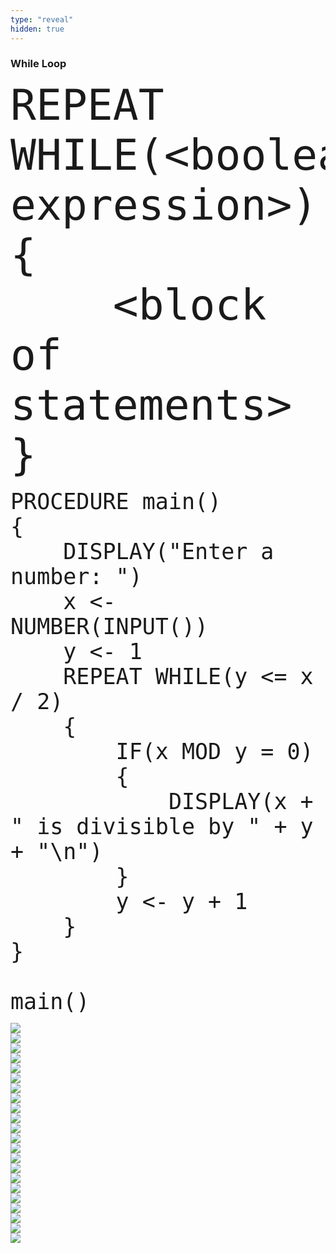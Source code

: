```yaml
---
type: "reveal"
hidden: true
---
```

<section>
    <h3>While Loop</h3>
    <pre><code style="font-size: 68px; line-height: 80px" class="language-plaintext stretch">REPEAT WHILE(&lt;boolean expression>)
{
    &lt;block of statements>
}
</code></pre>
</section>

<section>
    <pre><code style="font-size: 35px; line-height: 40px" class="language-plaintext stretch">PROCEDURE main()
{
    DISPLAY("Enter a number: ")
    x <- NUMBER(INPUT())
    y <- 1
    REPEAT WHILE(y <= x / 2)
    {
        IF(x MOD y = 0)
        {
            DISPLAY(x + " is divisible by " + y + "\n")
        }
        y <- y + 1
    }
}<br>
main()
</code></pre>
</section>

<section>
	<img class="stretch plain" src="/images/lab10/trace10_1.png">
</section>

<section>
	<img class="stretch plain" src="/images/lab10/trace10_2.png">
</section>

<section>
	<img class="stretch plain" src="/images/lab10/trace10_3.png">
</section>

<section>
	<img class="stretch plain" src="/images/lab10/trace10_5.png">
</section>

<section>
	<img class="stretch plain" src="/images/lab10/trace10_6.png">
</section>

<section>
	<img class="stretch plain" src="/images/lab10/trace10_7.png">
</section>

<section>
	<img class="stretch plain" src="/images/lab10/trace10_8.png">
</section>

<section>
	<img class="stretch plain" src="/images/lab10/trace10_9.png">
</section>

<section>
	<img class="stretch plain" src="/images/lab10/trace10_10.png">
</section>

<section>
	<img class="stretch plain" src="/images/lab10/trace10_11.png">
</section>

<section>
	<img class="stretch plain" src="/images/lab10/trace10_12.png">
</section>

<section>
	<img class="stretch plain" src="/images/lab10/trace10_13.png">
</section>

<section>
	<img class="stretch plain" src="/images/lab10/trace10_14.png">
</section>

<section>
	<img class="stretch plain" src="/images/lab10/trace10_15.png">
</section>

<section>
	<img class="stretch plain" src="/images/lab10/trace10_16.png">
</section>

<section>
	<img class="stretch plain" src="/images/lab10/trace10_17.png">
</section>

<section>
	<img class="stretch plain" src="/images/lab10/trace10_18.png">
</section>

<section>
	<img class="stretch plain" src="/images/lab10/trace10_19.png">
</section>

<section>
	<img class="stretch plain" src="/images/lab10/trace10_20.png">
</section>

<section>
	<img class="stretch plain" src="/images/lab10/trace10_21.png">
</section>

<section>
	<img class="stretch plain" src="/images/lab10/trace10.gif">
</section>

<section>
	<img class="stretch plain" src="/images/lab10/while_flow.svg">
</section>
